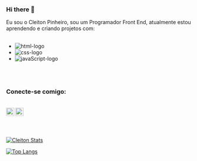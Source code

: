 ### Hi there :pencil:

Eu sou o Cleiton Pinheiro, sou um Programador Front End, atualmente estou aprendendo e criando projetos com: 
<br>
<br>

  - <img src="https://img.shields.io/badge/HTML5-E34F26?style=for-the-badge&logo=html5&logoColor=white" alt="html-logo" />
  - <img src="https://img.shields.io/badge/CSS3-1572B6?style=for-the-badge&logo=css3&logoColor=white" alt="css-logo" />
  - <img src="https://img.shields.io/badge/javascript-blue?logo=javascript" alt="javaScript-logo" />

  <p>
    <br />
    <br />

### Conecte-se comigo:

<br />
    
<a href="https://www.instagram.com/cleiton_vicente.p">
<img align="left" alt="icone do instagram uma camera dentro de um quadrado" width="22px" src="https://cdn.jsdelivr.net/npm/simple-icons@v3/icons/instagram.svg" />
</a>
<a href="https://www.linkedin.com/in/cleiton-vicente-pinheiro-154819181">
<img align="left" alt="LinkedIn" width="22px" src="https://cdn.jsdelivr.net/npm/simple-icons@v3/icons/linkedin.svg" />
</a>
</p>
<br />
<br />
<br />
  


[![Cleiton Stats](https://github-readme-stats.vercel.app/api?username=cleitonvpinheiro)](https://github.com/anuraghazra/github-readme-stats)

[![Top Langs](https://github-readme-stats.vercel.app/api/top-langs/?username=cleitonvpinheiro)](https://github.com/anuraghazra/github-readme-stats)
